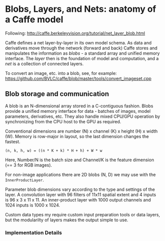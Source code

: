 # Blobs, Layers, and Nets: anatomy of a Caffe model

Following: http://caffe.berkeleyvision.org/tutorial/net_layer_blob.html

Caffe defines a net layer-by-layer in its own model schema. As data and
derivatives move through the network (forward and back) Caffe stores and
manipulates the information as _blobs_ - a standard array and unified memory
interface. The _layer_ then is the foundation of model and computation, and a
_net_ is a collection of connected layers.

To convert an image, etc. into a blob, see, for example:
https://github.com/BVLC/caffe/blob/master/tools/convert_imageset.cpp


## Blob storage and communication

A blob is an N-dimensional array stored in a C-contiguous fashion. Blobs
provide a unified memory interface for data - batches of images, model
parameters, derivatives, etc. They also handle mixed CPU/GPU operation by
synchronizing from the CPU host to the GPU as required.

Conventional dimensions are number (N) x channel (K) x height (H) x width (W).
Memory is row-major in layout, so the last dimension changes the fastest.

    (n, k, h, w) = ((n * K + k) * H + h) + W * w

Here, Number/N is the batch size and Channel/K is the feature dimension (== 3
for RGB images).

For non-image applications there are 2D blobs (N, D) we may use with the
`InnerProductLayer`.

Parameter blob dimensions vary according to the type and settings of the layer.
A convolution layer with 96 filters of 11x11 spatial extent and 4 inputs is
96 x 3 x 11 x 11. An inner-product layer with 1000 output channels and 1024
inputs is 1000 x 1024.

Custom data types my require custom input preparation tools or data layers, but
the modularilty of layers makes the output simple to use.

### Implementation Details


